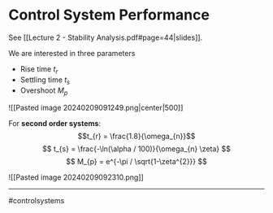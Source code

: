 # Control System Performance
See [[Lecture 2 - Stability Analysis.pdf#page=44|slides]].

We are interested in three parameters
- Rise time $t_{r}$
- Settling time $t_{s}$
- Overshoot $M_{p}$

![[Pasted image 20240209091249.png|center|500]]

For **second order systems**:
$$t_{r} = \frac{1.8}{\omega_{n}}$$
$$
t_{s} = \frac{-\ln(\alpha / 100)}{\omega_{n} \zeta}
$$
$$
M_{p} = e^{-\pi / \sqrt{1-\zeta^{2}}}
$$

![[Pasted image 20240209092310.png]]

---
#controlsystems